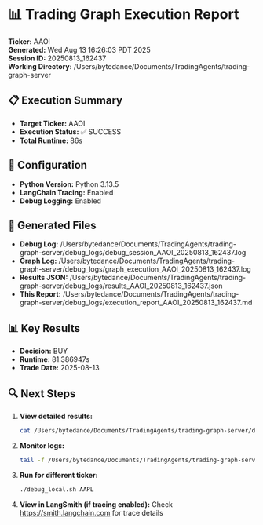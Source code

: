 # 📊 Trading Graph Execution Report

**Ticker:** AAOI  
**Generated:** Wed Aug 13 16:26:03 PDT 2025  
**Session ID:** 20250813_162437  
**Working Directory:** /Users/bytedance/Documents/TradingAgents/trading-graph-server

## 📋 Execution Summary

- **Target Ticker:** AAOI
- **Execution Status:** ✅ SUCCESS
- **Total Runtime:** 86s

## 🔧 Configuration

- **Python Version:** Python 3.13.5
- **LangChain Tracing:** Enabled
- **Debug Logging:** Enabled

## 📂 Generated Files

- **Debug Log:** /Users/bytedance/Documents/TradingAgents/trading-graph-server/debug_logs/debug_session_AAOI_20250813_162437.log
- **Graph Log:** /Users/bytedance/Documents/TradingAgents/trading-graph-server/debug_logs/graph_execution_AAOI_20250813_162437.log  
- **Results JSON:** /Users/bytedance/Documents/TradingAgents/trading-graph-server/debug_logs/results_AAOI_20250813_162437.json
- **This Report:** /Users/bytedance/Documents/TradingAgents/trading-graph-server/debug_logs/execution_report_AAOI_20250813_162437.md

## 📊 Key Results

- **Decision:** BUY
- **Runtime:** 81.386947s
- **Trade Date:** 2025-08-13

## 🔍 Next Steps

1. **View detailed results:**
   ```bash
   cat /Users/bytedance/Documents/TradingAgents/trading-graph-server/debug_logs/results_AAOI_20250813_162437.json | jq .
   ```

2. **Monitor logs:**
   ```bash
   tail -f /Users/bytedance/Documents/TradingAgents/trading-graph-server/debug_logs/graph_execution_AAOI_20250813_162437.log
   ```

3. **Run for different ticker:**
   ```bash
   ./debug_local.sh AAPL
   ```

4. **View in LangSmith (if tracing enabled):**
   Check https://smith.langchain.com for trace details

